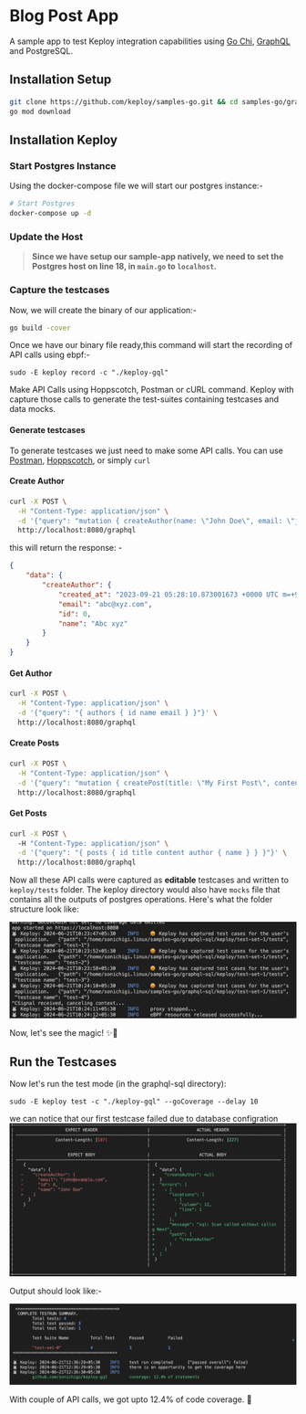 # Blog Post App

A sample  app to test Keploy integration capabilities using [Go Chi](https://go-chi.io/), [GraphQL](https://graphql.org/) and PostgreSQL. 

## Installation Setup

```bash
git clone https://github.com/keploy/samples-go.git && cd samples-go/graphql-sql
go mod download
```

## Installation Keploy


### Start Postgres Instance 

Using the docker-compose file we will start our postgres instance:-

```bash
# Start Postgres
docker-compose up -d
```

### Update the Host

> **Since we have setup our sample-app natively, we need to set the Postgres host on line 18, in `main.go` to `localhost`.**

### Capture the testcases

Now, we will create the binary of our application:-

```zsh
go build -cover
```

Once we have our binary file ready,this command will start the recording of API calls using ebpf:-

```shell
sudo -E keploy record -c "./keploy-gql"
```

Make API Calls using Hoppscotch, Postman or cURL command. Keploy with capture those calls to generate the test-suites containing testcases and data mocks.


#### Generate testcases

To generate testcases we just need to make some API calls. You can use [Postman](https://www.postman.com/), [Hoppscotch](https://hoppscotch.io/), or simply `curl`

#### Create Author

```bash
curl -X POST \
  -H "Content-Type: application/json" \
  -d '{"query": "mutation { createAuthor(name: \"John Doe\", email: \"john@example.com\") { id name email } }"}' \             
  http://localhost:8080/graphql
```

this will return the response: - 
```json
{
    "data": {
        "createAuthor": {
            "created_at": "2023-09-21 05:28:10.873001673 +0000 UTC m=+9.250422297",
            "email": "abc@xyz.com",
            "id": 0,
            "name": "Abc xyz"
        }
    }
}
```

#### Get Author

```bash
curl -X POST \
  -H "Content-Type: application/json" \
  -d '{"query": "{ authors { id name email } }"}' \
  http://localhost:8080/graphql
```

#### Create Posts

```bash
curl -X POST \
  -H "Content-Type: application/json" \
  -d '{"query": "mutation { createPost(title: \"My First Post\", content: \"This is the content\", author_id: 1) { id title content author { name } } }"}' \
  http://localhost:8080/graphql
```

#### Get Posts

```bash
curl -X POST \       
  -H "Content-Type: application/json" \
  -d '{"query": "{ posts { id title content author { name } } }"}' \ 
  http://localhost:8080/graphql
```

Now all these API calls were captured as **editable** testcases and written to `keploy/tests` folder. The keploy directory would also have `mocks` file that contains all the outputs of postgres operations. Here's what the folder structure look like:

![Testcase](./img/testcases.png?raw=true)

Now, let's see the magic! ✨💫

## Run the Testcases

Now let's run the test mode (in the graphql-sql directory):

```shell
sudo -E keploy test -c "./keploy-gql" --goCoverage --delay 10
```

we can notice that our first testcase failed due to database configration
![Failed Test](./img/testfailed.png)

Output should look like:- 

![Testrun](./img/testrun.png?raw=true)

With couple of API calls, we got upto 12.4% of code coverage. 🥳